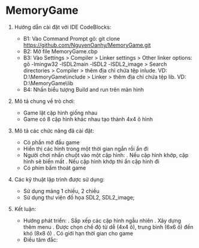# MemoryGame

1. Hướng dẫn cài đặt với IDE CodeBlocks: 
   + B1: Vào Command Prompt gõ: git clone https://github.com/NguyenOanhy/MemoryGame.git
   + B2: Mở file MemoryGame.cbp
   + B3: Vào Settings > Compiler > Linker settings > Other linker options: gõ -lmingw32 -lSDL2main -lSDL2 -lSDL2_image 
                                > Search directories > Compiler > thêm địa chỉ chứa tệp inlude. VD: D:\MemoryGame\include
                                                     > Linker > thêm địa chỉ chứa tệp lib. VD: D:\MemoryGame\lib
   + B4: Nhấn biểu tượng Build and run trên màn hình

2. Mô tả chung về trò chơi:
   + Game lật cặp hình giống nhau
   + Game có 8 cặp hình khác nhau tạo thành 4x4 ô hình


3. Mô tả các chức năng đã cài đặt:
   + Có phần mở đầu game
   + Hiển thị các hình trong một thời gian ngắn rồi ẩn đi
   + Người chơi nhấn chuột vào một cặp hình:
      . Nếu cặp hình khớp, cặp hình sẽ biến mất
      . Nếu cặp hình khớp thì ẩn cặp hình đi
   + Có phím bấm thoát game


4. Các kỹ thuật lập trình được sử dụng:
   + Sử dụng mảng 1 chiều, 2 chiều
   + Sử dụng thư viện đồ họa SDL2, SDL2_image;


5. Kết luận:
   + Hướng phát triển: 
      . Sắp xếp các cặp hình ngẫu nhiên
      . Xây dựng thêm menu 
      . Được chọn chế độ từ dễ (4x4 ô), trung bình (6x6 ô) đến khó (8x8 ô)
      . Có giới hạn thời gian cho game
   + Điều tâm đắc: 
